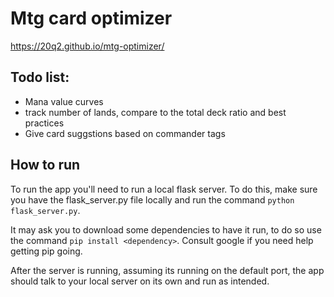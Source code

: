 # Mtg card optimizer
https://20q2.github.io/mtg-optimizer/

## Todo list:
- Mana value curves
- track number of lands, compare to the total deck ratio and best practices
- Give card suggstions based on commander tags

## How to run
To run the app you'll need to run a local flask server. To do this, make sure you have the flask_server.py file locally and run the command `python flask_server.py`.

It may ask you to download some dependencies to have it run, to do so use the command `pip install <dependency>`. Consult google if you need help getting pip going.

After the server is running, assuming its running on the default port, the app should talk to your local server on its own and run as intended.

<base href="/mtg-optimizer/dist/card-helper/">
